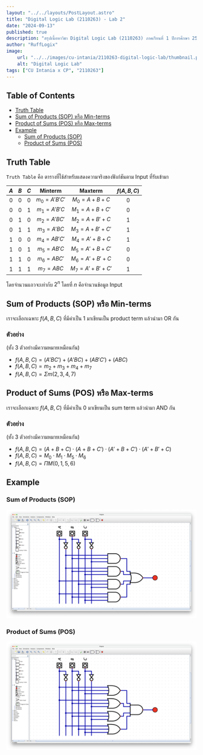 ```yaml
---
layout: "../../layouts/PostLayout.astro"
title: "Digital Logic Lab (2110263) - Lab 2"
date: "2024-09-13"
published: true
description: "สรุปเนื้อหาวิชา Digital Logic Lab (2110263) ภาคเรียนที่ 1 ปีการศึกษา 2567"
author: "RuffLogix"
image:
    url: "../../images/cu-intania/2110263-digital-logic-lab/thumbnail.png"
    alt: "Digital Logic Lab"
tags: ["CU Intania x CP", "2110263"]
---
```


## Table of Contents

- [Truth Table](#truth-table)
- [Sum of Products (SOP) หรือ Min-terms](#sum-of-products-sop-หรือ-min-terms)
- [Product of Sums (POS) หรือ Max-terms](#product-of-sums-pos-หรือ-max-terms)
- [Example](#example)
  - [Sum of Products (SOP)](#sum-of-products-sop)
  - [Product of Sums (POS)](#product-of-sums-pos)

## Truth Table

`Truth Table` คือ ตารางที่ใช้สำหรับแสดงความจริงของฟังก์ชันตาม Input ที่รับเข้ามา

|$A$|$B$|$C$|$\text{Minterm}$|$\text{Maxterm}$|$f(A, B, C)$|
|:---:|:---:|:---:|:---------:|:---------:|:-----------:|
|$0$|$0$|$0$|$m_0 = A'B'C'$|$M_0 = A+B+C$|$0$|
|$0$|$0$|$1$|$m_1 =A'B'C$|$M_1 = A+B+C'$|$0$|
|$0$|$1$|$0$|$m_2 = A'BC'$|$M_2 = A+B'+C$|$1$|
|$0$|$1$|$1$|$m_3 = A'BC$|$M_3 = A+B'+C'$|$1$|
|$1$|$0$|$0$|$m_4 = AB'C'$|$M_4 = A'+B+C$|$1$|
|$1$|$0$|$1$|$m_5 = AB'C$|$M_5 = A'+B+C'$|$0$|
|$1$|$1$|$0$|$m_6 = ABC'$|$M_6 = A'+B'+C$|$0$|
|$1$|$1$|$1$|$m_7 = ABC$|$M_7 = A'+B'+C'$|$1$|

โดยจำนวนแถวจะเท่ากับ $2^n$ โดยที่ $n$ คือจำนวนข้อมูล Input

## Sum of Products (SOP) หรือ Min-terms

เราจะเลือกเฉพาะ $f(A, B, C)$ ที่มีค่าเป็น 1 มาเขียนเป็น product term แล้วนำมา OR กัน

### ตัวอย่าง

(ทั้ง 3 ตัวอย่างมีความหมายเหมือนกัน)

- $f(A, B, C) = (A'BC') + (A'BC) + (AB'C') + (ABC)$
- $f(A, B, C) = m_2 + m_3 + m_4 + m_7$
- $f(A, B, C) = \Sigma m(2, 3, 4, 7)$

## Product of Sums (POS) หรือ Max-terms

เราจะเลือกเฉพาะ $f(A, B, C)$ ที่มีค่าเป็น 0 มาเขียนเป็น sum term แล้วนำมา AND กัน

### ตัวอย่าง

(ทั้ง 3 ตัวอย่างมีความหมายเหมือนกัน)

- $f(A, B, C) = (A+B+C) \cdot (A+B+C') \cdot (A'+B+C') \cdot (A'+B'+C)$
- $f(A, B, C) = M_0 \cdot M_1 \cdot M_5 \cdot M_6$
- $f(A, B, C) = \Pi M(0, 1, 5, 6)$

## Example

### Sum of Products (SOP)

![SOP](../../../public/images/cu-intania/2110263-digital-logic-lab/lab-2-sop.png)

### Product of Sums (POS)

![SOP](../../../public/images/cu-intania/2110263-digital-logic-lab/lab-2-pos.png)
